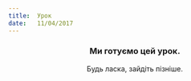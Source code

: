 ```yaml
---
title:  Урок
date:   11/04/2017
---
```


### <center>Ми готуємо цей урок.</center>
<center>Будь ласка, зайдіть пізніше.</center>